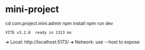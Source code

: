# mini-project
  cd com.project.mini.admin
  npm install
  npm run dev


    VITE v3.2.8  ready in 1313 ms

  ➜  Local:   http://localhost:5173/
  ➜  Network: use --host to expose
